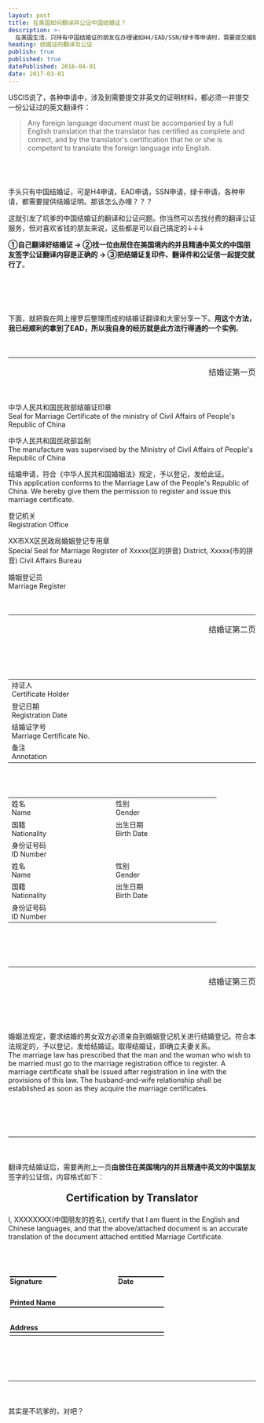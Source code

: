 ```yaml
---
layout: post
title: 在美国如何翻译并公证中国结婚证？
description: >-
  在美国生活，只持有中国结婚证的朋友在办理诸如H4/EAD/SSN/绿卡等申请时，需要提交婚姻证明材料改怎么办呢？其实很简单，只需要自己翻译结婚证再找一位中国朋友签字公证即可。这片文章就是分享结婚证上内容的翻译，以及公证信的内容及格式……
heading: 结婚证的翻译及公证
publish: true
published: true
datePublished: 2016-04-01
date: 2017-03-01
---
```


<span class="dropcap">U</span>SCIS说了，各种申请中，涉及到需要提交非英文的证明材料，都必须一并提交一份公证过的英文翻译件：

<blockquote>
Any foreign language document must be accompanied by a full English translation that the translator has certified as complete and correct, and by the translator's certification that he or she is competent to translate the foreign language into English.
</blockquote>

<p style="margin-bottom:70px"></p>

手头只有中国结婚证，可是H4申请，EAD申请，SSN申请，绿卡申请，各种申请，都需要提供结婚证明。那该怎么办哩？？？

这就引发了坑爹的中国结婚证的翻译和公证问题。你当然可以去找付费的翻译公证服务，但对喜欢省钱的朋友来说，这些都是可以自己搞定的↓↓↓

**①自己翻译好结婚证 → ②找一位由居住在美国境内的并且精通中英文的中国朋友签字公证翻译内容是正确的 → ③把结婚证复印件、翻译件和公证信一起提交就行了**。

<p style="margin-bottom:90px"></p>

下面，就把我在网上搜罗后整理而成的结婚证翻译和大家分享一下。**用这个方法，我已经顺利的拿到了EAD，所以我自身的经历就是此方法行得通的一个实例**。

<p style="margin-bottom:50px"></p>

***

<p style="margin-bottom:50px;text-align:right;font-size:medium">结婚证第一页</p>

中华人民共和国民政部结婚证印章<br>
Seal for Marriage Certificate of the ministry of Civil Affairs of People's Republic of China

中华人民共和国民政部监制<br>
The manufacture was supervised by the Ministry of Civil Affairs of People's Republic of China

结婚申请，符合《中华人民共和国婚姻法》规定，予以登记，发给此证。<br>
This application conforms to the Marriage Law of the People's Republic of China. We hereby give them the permission to register and issue this marriage certificate.

登记机关<br>
Registration Office

XX市XX区民政局婚姻登记专用章<br>
Special Seal for Marriage Register of Xxxxx(区的拼音) District, Xxxxx(市的拼音) Civil Affairs Bureau

婚姻登记员<br>
Marriage Register

<p style="margin-bottom:50px;"></p>

***

<p style="margin-bottom:90px;text-align:right;font-size:medium">结婚证第二页</p>

<table style="font-size:100%">
<tbody>
<tr>
<td width="30%">
持证人<br>
Certificate Holder
</td>
</tr>
<tr>
<td>
登记日期<br>
Registration Date
</td>
</tr>
<tr>
<td>
结婚证字号<br>
Marriage Certificate No.
</td>
</tr>
<tr>
<td>
备注<br>
Annotation
</td>
</tr>
</tbody>
</table>

<p style="margin-bottom:70px"></p>

<table style="font-size:100%">
<tbody>
<tr>
<td width="20%">
姓名<br>
Name
</td>
<td width="20%">
性别<br>
Gender
</td>
</tr>
<tr>
<td>
国籍<br>
Nationality
</td>
<td>
出生日期<br>
Birth Date
</td>
</tr>
<tr>
<td>
身份证号码<br>
ID Number
</td>
<td>
</td>
</tr>
<tr>
<td>
姓名<br>
Name
</td>
<td>
性别<br>
Gender
</td>
</tr>
<tr>
<td>
国籍<br>
Nationality
</td>
<td>
出生日期<br>
Birth Date
</td>
</tr>
<tr>
<td>
身份证号码<br>
ID Number
</td>
<td>
</td>
</tr>
</tbody>
</table>

<p style="margin-bottom:90px"></p>

***

<p style="margin-bottom:90px;text-align:right;font-size:medium">结婚证第三页</p>

婚姻法规定，要求结婚的男女双方必须亲自到婚姻登记机关进行结婚登记。符合本法规定的，予以登记，发给结婚证。取得结婚证，即确立夫妻关系。<br>
The marriage law has prescribed that the man and the woman who wish to be married must go to the marriage registration office to register. A marriage certificate shall be issued after registration in line with the provisions of this law. The husband-and-wife relationship shall be established as soon as they acquire the marriage certificates.

<p style="margin-bottom:90px"></p>

***

<p style="margin-bottom:50px"></p>

翻译完结婚证后，需要再附上一页**由居住在美国境内的并且精通中英文的中国朋友**签字的公证信，内容格式如下：

<p style="text-align:center;font-size:150%"><strong>Certification by Translator</strong></p>
<p>I, XXXXXXXX(中国朋友的姓名), certify that I am fluent in the English and Chinese languages, and that the above/attached document is an accurate translation of the document attached entitled Marriage Certificate.</p>

<p style="margin-bottom:70px"></p>

<table style="border:2px solid white;font-size:100%">
<tbody>
<tr>
<td style="border-top:2px solid;padding:0px" width="30%">
<strong>Signature</strong>
</td>
<td style="border:2px solid white">
</td>
<td style="border:2px solid white">
</td>
<td style="border-top:2px solid;padding:0px" width="30%">
<strong>Date</strong>
</td>
</tr>
<tr>
<td style="border:2px solid white">
<br>
</td>
<td style="border:2px solid white">
</td>
<td style="border:2px solid white">
</td>
<td style="border:2px solid white">
</td>
</tr>
<tr>
<td style="border:1px solid white;padding:0px">
<strong>Printed Name</strong>
</td>
<td style="border:1px solid white">
</td>
<td style="border:1px solid white">
</td>
<td style="border:1px solid white">
</td>
</tr>
<tr>
<td style="border-top:2px solid">
</td>
<td style="border-top:2px solid">
</td>
<td style="border-top:2px solid">
</td>
<td style="border-top:2px solid">
</td>
</tr>
<tr>
<td style="border:2px solid white">
<br>
</td>
<td style="border:2px solid white">
</td>
<td style="border:2px solid white">
</td>
<td style="border:2px solid white">
</td>
</tr>
<tr>
<td style="border:1px solid white;padding:0px">
<strong>Address</strong>
</td>
<td style="border:1px solid white">
</td>
<td style="border:1px solid white">
</td>
<td style="border:1px solid white">
</td>
</tr>
<tr>
<td style="border-top:2px solid">
</td>
<td style="border-top:2px solid">
</td>
<td style="border-top:2px solid">
</td>
<td style="border-top:2px solid">
</td>
</tr>
</tbody>
</table>


<p style="margin-bottom:90px"></p>

***

<p style="margin-bottom:50px"></p>

其实是不坑爹的，对吧？

<p style="margin-bottom:70px"></p>
